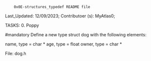 		0x0E-structures_typedef README file


Last_Updated: 12/09/2023;
Contributoer (s): MyAtlas0;



TASKS:
0. Poppy

#mandatory
Define a new type struct dog with the following elements:

name, type = char *
age, type = float
owner, type = char *

File: dog.h
